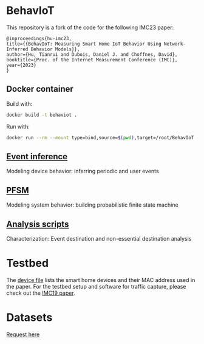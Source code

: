 # BehavIoT
This repository is a fork of the code for the following IMC23 paper:

```
@inproceedings{hu-imc23,
title={{BehavIoT: Measuring Smart Home IoT Behavior Using Network-Inferred Behavior Models}},
author={Hu, Tianrui and Dubois, Daniel J. and Choffnes, David},
booktitle={Proc. of the Internet Measurement Conference (IMC)},
year={2023}
}
```

## Docker container

Build with:
```bash
docker build -t behaviot .
```

Run with:
```bash
docker run --rm --mount type=bind,source=$(pwd),target=/root/BehavIoT -it behaviot /bin/bash
```


## [Event inference](event_inference/README.md)
Modeling device behavior: inferring periodic and user events

## [PFSM](PFSM/README.md)
Modeling system behavior: building probabilistic finite state machine 

## [Analysis scripts](analysis_scripts/README.md)
Characterization: Event destination and non-essential destination analysis

# Testbed
The [device file](devices.txt) lists the smart home devices and their MAC address used in the paper.
For the testbed setup and software for traffic capture, please check out the [IMC19 paper](https://moniotrlab.khoury.northeastern.edu/publications/imc19/).

# Datasets
[Request here](https://moniotrlab.khoury.northeastern.edu/behaviot-imc23/)

